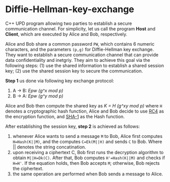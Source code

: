# Diffie-Hellman-key-exchange
C++ UPD program allowing two parties to establish a secure communication channel. For simplicity, let us call the program **Host** and **Client**, which are executed by Alice and Bob, respectively.

Alice and Bob share a common password `PW`, which contains 6 numeric characters, and the parameters `(p,g)` for Diffie-Hellman key exchange. They want to establish a secure communication channel that can provide data confidentiality and inetgriy. They aim to achieve this goal via the following steps: (1) use the shared information to establish a shared session key; (2) use the shared session key to secure the communication.

**Step 1** us done via following key exchange protocol:
1. A -> B: *Epw (g^x mod p)*
1. B -> A: *Epw (g^y mod p)*

Alice and Bob then compute the shared key as *K = H (g^xy mod p)* where `H` denotes a cryptographic hash function, Alice and Bob decide to use [RC4](https://en.wikipedia.org/wiki/RC4) as the encryption function, and [SHA-1](https://en.wikipedia.org/wiki/SHA-1) as the Hash function.

After establishing the session key, **step 2** is achieved as follows:
1. whenever Alice wants to send a message `M` to Bob, Alice first computes `H=Hash(K||M)`, and the computes `C=Ek(M||H)` and sends `C` to Bob. Where || denotes the string concatination.
1. upon receiving a ciphertext C, Bob first runs the decryption algorithm to obtain `M||H=Dk(C)`. After that, Bob computes `H'=Hash(K||M)` and checks if `H=H'`. If the equation holds, then Bob accepts `M`; otherwise, Bob rejects the ciphertext.
1. the same operation are performed when Bob sends a message to Alice.
